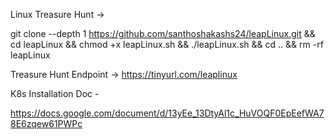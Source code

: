 Linux Treasure Hunt -> 

git clone --depth 1 https://github.com/santhoshakashs24/leapLinux.git && cd leapLinux && chmod +x leapLinux.sh && ./leapLinux.sh && cd .. && rm -rf leapLinux

Treasure Hunt Endpoint ->
https://tinyurl.com/leaplinux

K8s Installation Doc -

https://docs.google.com/document/d/13yEe_13DtyAl1c_HuVOQF0EpEefWA78E6zqew61PWPc
